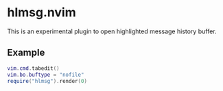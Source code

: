# hlmsg.nvim

This is an experimental plugin to open highlighted message history buffer.

## Example

```lua
vim.cmd.tabedit()
vim.bo.buftype = "nofile"
require("hlmsg").render(0)
```